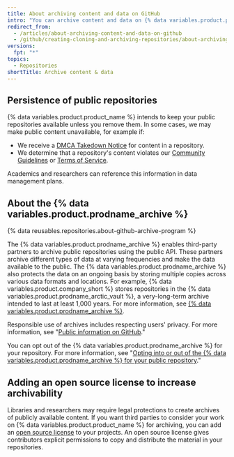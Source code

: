 ```yaml
---
title: About archiving content and data on GitHub
intro: "You can archive content and data on {% data variables.product.product_name %} for other people to view and reference."
redirect_from:
  - /articles/about-archiving-content-and-data-on-github
  - /github/creating-cloning-and-archiving-repositories/about-archiving-content-and-data-on-github
versions:
  fpt: "*"
topics:
  - Repositories
shortTitle: Archive content & data
---
```


## Persistence of public repositories

{% data variables.product.product_name %} intends to keep your public repositories available unless you remove them. In some cases, we may make public content unavailable, for example if:

- We receive a [DMCA Takedown Notice](/articles/dmca-takedown-policy) for content in a repository.
- We determine that a repository's content violates our [Community Guidelines](/articles/github-community-guidelines) or [Terms of Service](/articles/github-terms-of-service/).

Academics and researchers can reference this information in data management plans.

## About the {% data variables.product.prodname_archive %}

{% data reusables.repositories.about-github-archive-program %}

The {% data variables.product.prodname_archive %} enables third-party partners to archive public repositories using the public API. These partners archive different types of data at varying frequencies and make the data available to the public. The {% data variables.product.prodname_archive %} also protects the data on an ongoing basis by storing multiple copies across various data formats and locations. For example, {% data variables.product.company_short %} stores repositories in the {% data variables.product.prodname_arctic_vault %}, a very-long-term archive intended to last at least 1,000 years. For more information, see [{% data variables.product.prodname_archive %}](https://archiveprogram.github.com/).

Responsible use of archives includes respecting users' privacy. For more information, see "[Public information on GitHub](/articles/github-privacy-statement/#public-information-on-github)."

You can opt out of the {% data variables.product.prodname_archive %} for your repository. For more information, see "[Opting into or out of the {% data variables.product.prodname_archive %} for your public repository](/github/understanding-how-github-uses-and-protects-your-data/opting-into-or-out-of-the-github-archive-program-for-your-public-repository)."

## Adding an open source license to increase archivability

Libraries and researchers may require legal protections to create archives of publicly available content. If you want third parties to consider your work on {% data variables.product.product_name %} for archiving, you can add an [open source license](/articles/open-source-licensing) to your projects. An open source license gives contributors explicit permissions to copy and distribute the material in your repositories.
